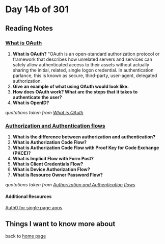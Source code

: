 # Day 14b of 301

## Reading Notes

### [What is OAuth](https://www.csoonline.com/article/3216404/what-is-oauth-how-the-open-authorization-framework-works.html)

1. **What is OAuth?** "OAuth is an open-standard authorization protocol or framework that describes how unrelated servers and services can safely allow authenticated access to their assets without actually sharing the initial, related, single logon credential. In authentication parlance, this is known as secure, third-party, user-agent, delegated authorization.
2. **Give an example of what using OAuth would look like.** 
3. **How does OAuth work? What are the steps that it takes to authenticate the user?**
4. **What is OpenID?**

*quotations taken from [What is OAuth](https://www.csoonline.com/article/3216404/what-is-oauth-how-the-open-authorization-framework-works.html)*

### [Authorization and Authentication flows](https://auth0.com/docs/flows)

1. **What is the difference between authorization and authentication?**
2. **What is Authorization Code Flow?**
3. **What is Authorization Code Flow with Proof Key for Code Exchange (PKCE)?**
4. **What is Implicit Flow with Form Post?**
5. **What is Client Credentials Flow?**
6. **What is Device Authorization Flow?**
7. **What is Resource Owner Password Flow?**

*quotations taken from [Authorization and Authentication flows](https://auth0.com/docs/flows)*

#### Additional Resources

[Auth0 for single page apps](https://auth0.com/docs/libraries/auth0-react)

## Things I want to know more about

back to [home page](README.md)
